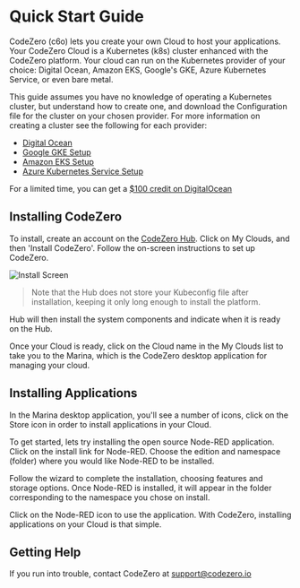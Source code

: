 # Quick Start Guide

CodeZero (c6o) lets you create your own Cloud to host your applications. Your CodeZero Cloud is a Kubernetes (k8s) cluster enhanced with the CodeZero platform. Your cloud can run on the Kubernetes provider of your choice: Digital Ocean, Amazon EKS, Google's GKE, Azure Kubernetes Service, or even bare metal.

This guide assumes you have no knowledge of operating a Kubernetes cluster, but understand how to create one, and download the Configuration file for the cluster on your chosen provider. For more information on creating a cluster see the following for each provider:

- [Digital Ocean](https://www.digitalocean.com/products/kubernetes/)
- [Google GKE Setup](https://cloud.google.com/kubernetes-engine)
- [Amazon EKS Setup](https://aws.amazon.com/eks/)
- [Azure Kubernetes Service Setup](https://azure.microsoft.com/en-us/services/kubernetes-service/)

For a limited time, you can get a [$100 credit on DigitalOcean](https://try.digitalocean.com/codezero/)

## Installing CodeZero

To install, create an account on the [CodeZero Hub](https://hub.codezero.io). Click on My Clouds, and then 'Install CodeZero'. Follow the on-screen instructions to set up CodeZero.

![Install Screen](../_media/install.png ":size=800px")

> Note that the Hub does not store your Kubeconfig file after installation, keeping it only long enough to install the platform.

Hub will then install the system components and indicate when it is ready on the Hub.

Once your Cloud is ready, click on the Cloud name in the My Clouds list to take you to the Marina, which is the CodeZero desktop application for managing your cloud.

## Installing Applications

In the Marina desktop application, you'll see a number of icons, click on the Store icon in order to install applications in your Cloud.

To get started, lets try installing the open source Node-RED application. Click on the install link for Node-RED. Choose the edition and namespace (folder) where you would like Node-RED to be installed.

Follow the wizard to complete the installation, choosing features and storage options. Once Node-RED is installed, it will appear in the folder corresponding to the namespace you chose on install.

Click on the Node-RED icon to use the application. With CodeZero, installing applications on your Cloud is that simple.

## Getting Help

If you run into trouble, contact CodeZero at support@codezero.io
